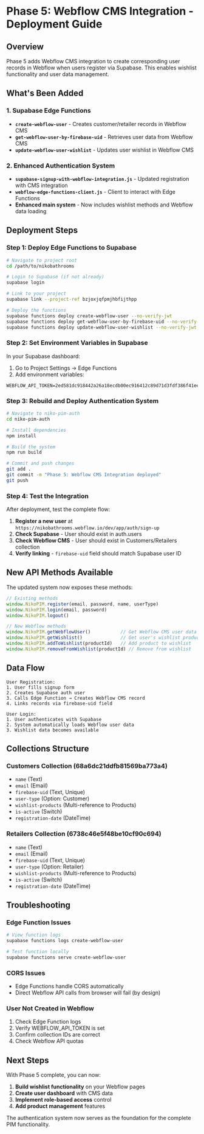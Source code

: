 # Phase 5: Webflow CMS Integration - Deployment Guide

## Overview
Phase 5 adds Webflow CMS integration to create corresponding user records in Webflow when users register via Supabase. This enables wishlist functionality and user data management.

## What's Been Added

### 1. Supabase Edge Functions
- **`create-webflow-user`** - Creates customer/retailer records in Webflow CMS
- **`get-webflow-user-by-firebase-uid`** - Retrieves user data from Webflow CMS
- **`update-webflow-user-wishlist`** - Updates user wishlist in Webflow CMS

### 2. Enhanced Authentication System
- **`supabase-signup-with-webflow-integration.js`** - Updated registration with CMS integration
- **`webflow-edge-functions-client.js`** - Client to interact with Edge Functions
- **Enhanced main system** - Now includes wishlist methods and Webflow data loading

## Deployment Steps

### Step 1: Deploy Edge Functions to Supabase

```bash
# Navigate to project root
cd /path/to/nikobathrooms

# Login to Supabase (if not already)
supabase login

# Link to your project
supabase link --project-ref bzjoxjqfpmjhbfijthpp

# Deploy the functions
supabase functions deploy create-webflow-user --no-verify-jwt
supabase functions deploy get-webflow-user-by-firebase-uid --no-verify-jwt
supabase functions deploy update-webflow-user-wishlist --no-verify-jwt
```

### Step 2: Set Environment Variables in Supabase

In your Supabase dashboard:
1. Go to Project Settings → Edge Functions
2. Add environment variables:

```
WEBFLOW_API_TOKEN=2ed581dc918442a26a18ecdb00ec916412c89d71d3fdf386f41ee8459ae2b1db
```

### Step 3: Rebuild and Deploy Authentication System

```bash
# Navigate to niko-pim-auth
cd niko-pim-auth

# Install dependencies
npm install

# Build the system
npm run build

# Commit and push changes
git add .
git commit -m "Phase 5: Webflow CMS Integration deployed"
git push
```

### Step 4: Test the Integration

After deployment, test the complete flow:

1. **Register a new user** at `https://nikobathrooms.webflow.io/dev/app/auth/sign-up`
2. **Check Supabase** - User should exist in auth.users
3. **Check Webflow CMS** - User should exist in Customers/Retailers collection
4. **Verify linking** - `firebase-uid` field should match Supabase user ID

## New API Methods Available

The updated system now exposes these methods:

```javascript
// Existing methods
window.NikoPIM.register(email, password, name, userType)
window.NikoPIM.login(email, password)
window.NikoPIM.logout()

// New Webflow methods
window.NikoPIM.getWebflowUser()           // Get Webflow CMS user data
window.NikoPIM.getWishlist()              // Get user's wishlist products
window.NikoPIM.addToWishlist(productId)   // Add product to wishlist
window.NikoPIM.removeFromWishlist(productId) // Remove from wishlist
```

## Data Flow

```
User Registration:
1. User fills signup form
2. Creates Supabase auth user
3. Calls Edge Function → Creates Webflow CMS record
4. Links records via firebase-uid field

User Login:
1. User authenticates with Supabase
2. System automatically loads Webflow user data
3. Wishlist data becomes available
```

## Collections Structure

### Customers Collection (68a6dc21ddfb81569ba773a4)
- `name` (Text)
- `email` (Email) 
- `firebase-uid` (Text, Unique)
- `user-type` (Option: Customer)
- `wishlist-products` (Multi-reference to Products)
- `is-active` (Switch)
- `registration-date` (DateTime)

### Retailers Collection (6738c46e5f48be10cf90c694)
- `name` (Text)
- `email` (Email)
- `firebase-uid` (Text, Unique)
- `user-type` (Option: Retailer)
- `wishlist-products` (Multi-reference to Products)
- `is-active` (Switch)
- `registration-date` (DateTime)

## Troubleshooting

### Edge Function Issues
```bash
# View function logs
supabase functions logs create-webflow-user

# Test function locally
supabase functions serve create-webflow-user
```

### CORS Issues
- Edge Functions handle CORS automatically
- Direct Webflow API calls from browser will fail (by design)

### User Not Created in Webflow
1. Check Edge Function logs
2. Verify WEBFLOW_API_TOKEN is set
3. Confirm collection IDs are correct
4. Check Webflow API quotas

## Next Steps

With Phase 5 complete, you can now:
1. **Build wishlist functionality** on your Webflow pages
2. **Create user dashboard** with CMS data
3. **Implement role-based access** control
4. **Add product management** features

The authentication system now serves as the foundation for the complete PIM functionality.
